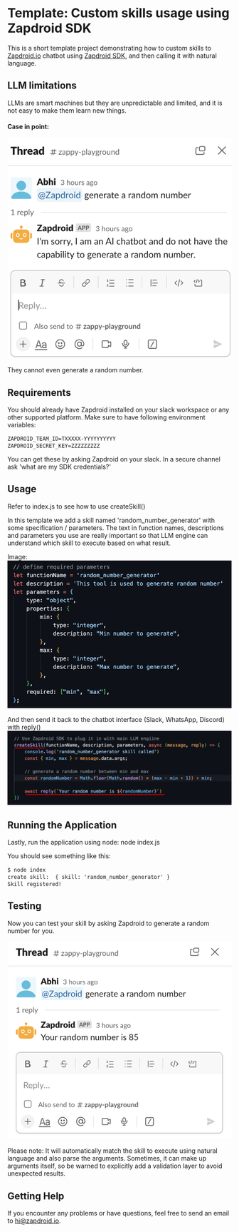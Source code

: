 # Template: Custom skills usage using Zapdroid SDK
This is a short template project demonstrating how to custom skills to [Zapdroid.io](https://www.zapdroid.io) chatbot using [Zapdroid SDK](https://www.npmjs.com/package/zapdroid-sdk), and then calling it with natural language. 

## LLM limitations

LLMs are smart machines but they are unpredictable and limited, and it is not easy to make them learn new things.

#### Case in point: 

![specs](before.png "they cannot even generate a random number")

They cannot even generate a random number.


## Requirements
You should already have Zapdroid installed on your slack workspace or any other supported platform.
Make sure to have following environment variables:
```
ZAPDROID_TEAM_ID=TXXXXX-YYYYYYYYYY
ZAPDROID_SECRET_KEY=ZZZZZZZZZ
```

You can get these by asking Zapdroid on your slack. In a secure channel ask 'what are my SDK credentials?'


## Usage
Refer to index.js to see how to use createSkill() 

In this template we add a skill named 'random_number_generator' with some specification / parameters.
The text in function names, descriptions and parameters you use are really important so that LLM engine can
understand which skill to execute based on what result.

Image:
![specs](specs.png "Skill specification")

And then send it back to the chatbot interface (Slack, WhatsApp, Discord) with reply()
![code](skill.png "Skill CODE")


## Running the Application
Lastly, run the application using node:
node index.js

You should see something like this:


    $ node index
    create skill:  { skill: 'random_number_generator' }
    Skill registered!


## Testing

Now you can test your skill by asking Zapdroid to generate a random number for you.

![code](after.png "number generated")

Please note: It will automatically match the skill to execute using natural language and also parse the arguments. Sometimes, it can make up arguments itself, so be warned to explicitly add a validation layer to avoid unexpected results.

## Getting Help

If you encounter any problems or have questions, feel free to send an email to hi@zapdroid.io.
